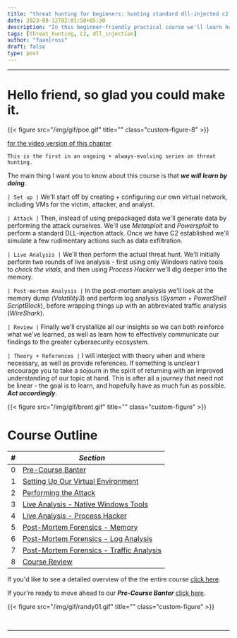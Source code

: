 ```yaml
---
title: "threat hunting for beginners: hunting standard dll-injected c2 implants (Practical Course)"
date: 2023-08-12T02:01:58+05:30
description: "In this beginner-friendly practical course we'll learn how to threat hunt standard DLL-injected C2 implants. We'll set up our own virtual environment, perform the attack, and then perform our threat hunting analysis."
tags: [threat_hunting, C2, dll_injection]
author: "faan|ross"
draft: false
type: post
---
```


*** 

# Hello friend, so glad you could make it.

{{< figure src="/img/gif/poe.gif" title="" class="custom-figure-8" >}}

[for the video version of this chapter](https://www.youtube.com/watch?v=teA0T6_fdq8)

`This is the first in an ongoing + always-evolving series on threat hunting.`

<!-- [NOTE: FOR THE VIDEO VERSION OF THIS COURSE CLICK HERE]() -->

The main thing I want you to know about this course is that ***we will learn by doing***. 

`| Set up |`
We'll start off by creating + configuring our own virtual network, including VMs for the victim, attacker, and analyst. 

`| Attack |`
Then, instead of using prepackaged data we'll generate data by performing the attack ourselves. We'll use *Metasploit* and *Powersploit* to perform a standard DLL-injection attack. Once we have C2 established we'll simulate a few rudimentary actions such as data exfiltration.

`| Live Analysis |`
We'll then perform the actual threat hunt. We'll initially perform two rounds of live analysis - first using only Windows native tools to *check the vitals*, and then using *Process Hacker* we'll dig deeper into the memory. 

`| Post-mortem Analysis |`
In the post-mortem analysis we'll look at the memory dump (*Volatility3*) and perform log analysis (*Sysmon* + *PowerShell ScriptBlock*), before wrapping things up with an abbreviated traffic analysis (*WireShark*). 

`| Review |`
Finally we'll crystallize all our insights so we can both reinforce what we've learned, as well as learn how to effectively communicate our findings to the greater cybersecurity ecosystem. 

`| Theory + References |`
I will interject with theory when and where necessary, as well as provide references. If something is unclear I encourage you to take a sojourn in the spirit of returning with an improved understanding of our topic at hand. This is after all a journey that need not be linear - the goal is to learn, and hopefully have as much fun as possible. ***Act accordingly***. 

{{< figure src="/img/gif/brent.gif" title="" class="custom-figure" >}}

# Course Outline

| # | ***Section*** |
|----------|----------|
| 0 | [Pre-Course Banter](https://www.faanross.com/course01/prebanter/) | 
| 1 | [Setting Up Our Virtual Environment](https://www.faanross.com/course01/01_settingup/) | 
| 2 | [Performing the Attack](https://www.faanross.com/course01/02_attack/) | 
| 3 | [Live Analysis - Native Windows Tools](https://www.faanross.com/course01/03_live_native/) | 
| 4 | [Live Analysis - Process Hacker](https://www.faanross.com/course01/04_live_hacker/) | 
| 5 | [Post-Mortem Forensics - Memory](https://www.faanross.com/course01/05_post_memory/) | 
| 6 | [Post-Mortem Forensics - Log Analysis](https://www.faanross.com/course01/06_post_logs/) | 
| 7 | [Post-Mortem Forensics - Traffic Analysis](https://www.faanross.com/course01/07_post_traffic/) | 
| 8 | [Course Review](https://www.faanross.com/course01/08_review/) | 


If you'd like to see a detailed overview of the the entire course [click here](https://www.faanross.com/course01/outline/).

If your're ready to move ahead to our ***Pre-Course Banter*** [click here](https://www.faanross.com/course01/prebanter/).

{{< figure src="/img/gif/randy01.gif" title="" class="custom-figure" >}}

&nbsp; 

***
















